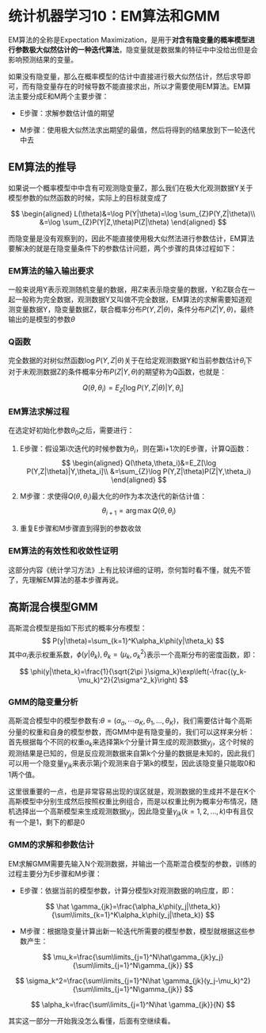 # 统计机器学习10：EM算法和GMM

EM算法的全称是Expectation Maximization，是用于**对含有隐变量的概率模型进行参数极大似然估计的一种迭代算法**，隐变量就是数据集的特征中中没给出但是会影响预测结果的变量。

如果没有隐变量，那么在概率模型的估计中直接进行极大似然估计，然后求导即可，而有隐变量存在的时候导数不能直接求出，所以才需要使用EM算法。EM算法主要分成E和M两个主要步骤：

-   E步骤：求解参数估计值的期望

-   M步骤：使用极大似然法求出期望的最值，然后将得到的结果放到下一轮迭代中去

EM算法的推导
------------

如果说一个概率模型中中含有可观测隐变量Z，那么我们在极大化观测数据Y关于模型参数的似然函数的时候，实际上的目标就变成了

$$
\begin{aligned}
        L(\theta)&=\log P(Y|\theta)=\log \sum_{Z}P(Y,Z|\theta)\\ &=\log \sum_{Z}P(Y|Z,\theta)P(Z|\theta)
\end{aligned}
$$

而隐变量是没有观察到的，因此不能直接使用极大似然法进行参数估计，EM算法要解决的就是在隐变量条件下的参数估计问题，两个步骤的具体过程如下：

### EM算法的输入输出要求

一般来说用Y表示观测随机变量的数据，用Z来表示隐变量的数据，Y和Z联合在一起一般称为完全数据，观测数据Y又叫做不完全数据，EM算法的求解需要知道观测变量数据Y，隐变量数据Z，联合概率分布$P(Y,Z|\theta)$，条件分布$P(Z|Y,\theta)$，最终输出的是模型的参数$\theta$

### Q函数

完全数据的对树似然函数$\log P(Y,Z|\theta)$关于在给定观测数据Y和当前参数估计$\theta_i$下对于未观测数据Z的条件概率分布$P(Z|Y,\theta)$的期望称为Q函数，也就是：

$$
Q(\theta,\theta_i)=E_Z[\log P(Y,Z|\theta)|Y,\theta_i]
$$


### EM算法求解过程

在选定好初始化参数$\theta_0$之后，需要进行：

1. E步骤：假设第i次迭代的时候参数为$\theta_i$，则在第i+1次的E步骤，计算Q函数：
   $$
   \begin{aligned}
               Q(\theta,\theta_i)&=E_Z[\log P(Y,Z|\theta)|Y,\theta_i]\\
               &=\sum_{Z}\log P(Y,Z|\theta)P(Z|Y,\theta_i)
   \end{aligned}
   $$
   

2. M步骤：求使得$Q(\theta,\theta_i)$最大化的$\theta$作为本次迭代的新估计值：
   $$
   \theta_{i+1}=\arg\max Q(\theta,\theta_i)
   $$
   

3. 重复E步骤和M步骤直到得到的参数收敛

### EM算法的有效性和收敛性证明

这部分内容《统计学习方法》上有比较详细的证明，奈何暂时看不懂，就先不管了，先理解EM算法的基本步骤再说。

高斯混合模型GMM
---------------

高斯混合模型是指如下形式的概率分布模型：
$$
P(y|\theta)=\sum_{k=1}^K\alpha_k\phi(y|\theta_k)
$$
其中$\alpha_i$表示权重系数，$\phi(y|\theta_k),\theta_k=(\mu_k,\sigma^2_k)$表示一个高斯分布的密度函数，即：

$$
\phi(y|\theta_k)=\frac{1}{\sqrt{2\pi }\sigma_k}\exp\left(-\frac{(y_k-\mu_k)^2}{2\sigma^2_k}\right)
$$


### GMM的隐变量分析

高斯混合模型中的模型参数有:$\theta=(\alpha_a,\dotsm\alpha_K,\theta_1,\dots,\theta_K)$，我们需要估计每个高斯分量的权重和自身的模型参数，而GMM中是有隐变量的，我们可以这样来分析：首先根据每个不同的权重$\alpha_k$来选择第k个分量计算生成的观测数据$y_j$，这个时候的观测结果是已知的，但是反应观测数据来自第k个分量的数据是未知的，因此我们可以用一个隐变量$\gamma_{jk}$来表示第j个观测来自于第k的模型，因此该隐变量只能取0和1两个值。

这里很重要的一点，也是非常容易出现的误区就是，观测数据的生成并不是在K个高斯模型中分别生成然后按照权重比例组合，而是以权重比例为概率分布情况，随机选择出一个高斯模型来生成观测数据$y_j$，因此隐变量$\gamma_{jk}(k=1,2,\dots,k)$中有且仅有一个是1，剩下的都是0

### GMM的求解和参数估计

EM求解GMM需要先输入N个观测数据，并输出一个高斯混合模型的参数，训练的过程主要分为E步骤和M步骤：

-   E步骤：依据当前的模型参数，计算分模型k对观测数据的响应度，即：

$$
\hat \gamma_{jk}=\frac{\alpha_k\phi(y_j|\theta_k)}{\sum\limits_{k=1}^K\alpha_k\phi(y_j|\theta_k)}
$$



-   M步骤：根据隐变量计算出新一轮迭代所需要的模型参数，模型就根据这些参数产生：

$$
\mu_k=\frac{\sum\limits_{j=1}^N\hat\gamma_{jk}y_j}{\sum\limits_{j=1}^N\gamma_{jk}}
$$

$$
\sigma_k^2=\frac{\sum\limits_{j=1}^N\hat \gamma_{jk}(y_j-\mu_k)^2}{\sum\limits_{j=1}^N\gamma_{jk}}
$$

$$
\alpha_k=\frac{\sum\limits_{j=1}^N\hat \gamma_{jk}}{N}
$$

其实这一部分一开始我没怎么看懂，后面有空继续看。

